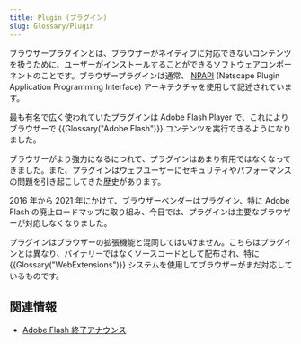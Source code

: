 ```yaml
---
title: Plugin (プラグイン)
slug: Glossary/Plugin
---
```


ブラウザープラグインとは、ブラウザーがネイティブに対応できないコンテンツを扱うために、ユーザーがインストールすることができるソフトウェアコンポーネントのことです。ブラウザープラグインは通常、 [NPAPI](https://en.wikipedia.org/wiki/NPAPI) (Netscape Plugin Application Programming Interface) アーキテクチャを使用して記述されています。

最も有名で広く使われていたプラグインは Adobe Flash Player で、これによりブラウザーで {{Glossary("Adobe Flash")}} コンテンツを実行できるようになりました。

ブラウザーがより強力になるにつれて、プラグインはあまり有用ではなくなってきました。また、プラグインはウェブユーザーにセキュリティやパフォーマンスの問題を引き起こしてきた歴史があります。

2016 年から 2021 年にかけて、ブラウザーベンダーはプラグイン、特に Adobe Flash の廃止ロードマップに取り組み、今日では、プラグインは主要なブラウザーが対応しなくなりました。

プラグインはブラウザーの拡張機能と混同してはいけません。こちらはプラグインとは異なり、バイナリーではなくソースコードとして配布され、特に {{Glossary("WebExtensions")}} システムを使用してブラウザーがまだ対応しているものです。

## 関連情報

- [Adobe Flash 終了アナウンス](https://blog.adobe.com/en/publish/2017/07/25/adobe-flash-update#gs.g8mmgf)
